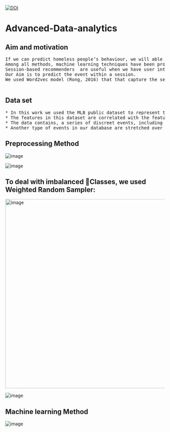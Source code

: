 <a href="https://www.linkedin.com/in/fuzzy-shahidi"><img src="https://img.shields.io/badge/Linkdin-Fuzzy%20Shahidi-blue.svg" alt="DOI"></a>



# Advanced-Data-analytics

## Aim and motivation

<pre>
If we can predict homeless people’s behaviour, we will able to provide help and services with these people. 
Among all methods, machine learning techniques have been proved that they are able to improve the decision making in the health-care sector (Chen et al., 2019). 
Session-based recommenders  are useful when we have user interaction history  that they can learn based on the short-term interaction (Wang et al., 2022). These methods are emerging in the healthcare system to recommend the next-treatment recommendation (Haas, n.d.). 
Our Aim is to predict the event within a session.  
We used Word2vec model (Rong, 2016) that that capture the semantic similarities to predict the next event.

</pre>

## Data set

<pre>
* In this work we used the MLB public dataset to represent the medical data. 
* The features in this dataset are correlated with the features that we will see in the real dataset. That’s why this dataset represents health care dataset.
* The data contains, a series of discreet events, including medical tests that can come back with good or bad results or vital crash that needs emergency or intense medical aid. 
* Another type of events in our database are stretched over a period. These events have starting and ending point 
</pre>


## Preprocessing Method

![image](https://user-images.githubusercontent.com/38839459/191089896-d2205df9-f049-4e74-bc83-47937704894e.png)


![image](https://user-images.githubusercontent.com/38839459/191089929-5d9e7ce3-2825-409c-8c3c-cf475ec8e6a8.png)

## To deal with imbalanced Classes, we used Weighted Random Sampler:
<img width="595" alt="image" src="https://user-images.githubusercontent.com/38839459/191090177-efa4060d-0c39-4ce9-aa14-75a33ad5d2bf.png">

![image](https://user-images.githubusercontent.com/38839459/191090189-21653a44-29a3-44f7-a3f4-3da744a32a97.png)


## Machine learning Method
![image](https://user-images.githubusercontent.com/38839459/191090263-d6c7a20b-8980-4978-86cf-5cd8c280a238.png)


